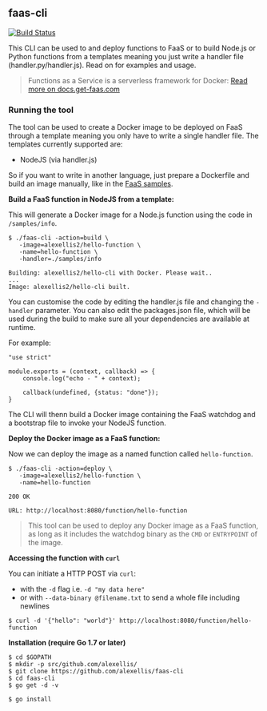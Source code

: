 ## faas-cli

[![Build Status](https://travis-ci.org/alexellis/faas-cli.svg?branch=master)](https://travis-ci.org/alexellis/faas-cli)

This CLI can be used to and deploy functions to FaaS or to build Node.js or Python functions from a templates meaning you just write a handler file (handler.py/handler.js). Read on for examples and usage.

> Functions as a Service is a serverless framework for Docker: [Read more on docs.get-faas.com](http://docs.get-faas.com/)

### Running the tool

The tool can be used to create a Docker image to be deployed on FaaS through a template meaning you only have to write a single handler file. The templates currently supported are:

* NodeJS (via handler.js)

So if you want to write in another language, just prepare a Dockerfile and build an image manually, like in the [FaaS samples](https://github.com/alexellis/faas/tree/master/sample-functions).

**Build a FaaS function in NodeJS from a template:**

This will generate a Docker image for a Node.js function using the code in `/samples/info`.

```
$ ./faas-cli -action=build \ 
   -image=alexellis2/hello-function \
   -name=hello-function \
   -handler=./samples/info

Building: alexellis2/hello-cli with Docker. Please wait..
...
Image: alexellis2/hello-cli built.
```

You can customise the code by editing the handler.js file and changing the `-handler` parameter. You can also edit the packages.json file, which will be used during the build to make sure all your dependencies are available at runtime.

For example:

```
"use strict"

module.exports = (context, callback) => {
    console.log("echo - " + context);
    
    callback(undefined, {status: "done"});
}
```

The CLI will thenn build a Docker image containing the FaaS watchdog and a bootstrap file to invoke your NodeJS function.

**Deploy the Docker image as a FaaS function:**

Now we can deploy the image as a named function called `hello-function`.

```
$ ./faas-cli -action=deploy \
   -image=alexellis2/hello-function \
   -name=hello-function

200 OK

URL: http://localhost:8080/function/hello-function
```

> This tool can be used to deploy any Docker image as a FaaS function, as long as it includes the watchdog binary as the `CMD` or `ENTRYPOINT` of the image.

**Accessing the function with `curl`**

You can initiate a HTTP POST via `curl`:

* with the `-d` flag i.e. `-d "my data here"` 
* or with `--data-binary @filename.txt` to send a whole file including newlines

```
$ curl -d '{"hello": "world"}' http://localhost:8080/function/hello-function
```

**Installation (require Go 1.7 or later)**

```
$ cd $GOPATH
$ mkdir -p src/github.com/alexellis/
$ git clone https://github.com/alexellis/faas-cli
$ cd faas-cli
$ go get -d -v

$ go install
```
